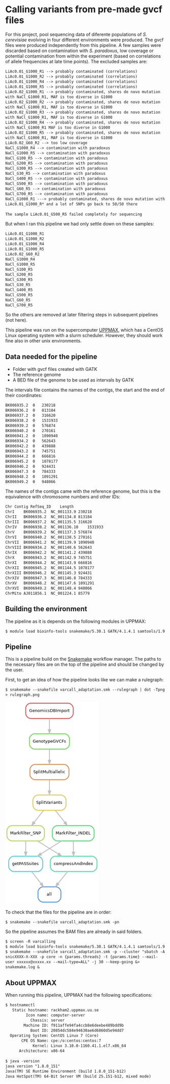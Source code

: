 # Calling variants from pre-made gvcf files

For this project, pool sequencing data of diferente populations of *S. cerevisiae* evolving in four different environments were produced. The gvcf files were produced independently from this pipeline. A few samples were discarded based on contamination with *S. paradoxus*, low coverage or potential contamination from within the experiment (based on correlations of allele frequencies at late time points). The excluded samples are:

	LiAc0.01_G1000_R1 --> probably contaminated (correlations)
	LiAc0.01_G1000_R2 --> probably contaminated (correlations)
	LiAc0.01_G1000_R4 --> probably contaminated (correlations)
	LiAc0.01_G1000_R5 --> probably contaminated (correlations)
	LiAc0.02_G1000_R1 --> probably contaminated, shares de novo mutation with NaCl_G1000_R1, MAF is too diverse in G1000
	LiAc0.02_G1000_R2 --> probably contaminated, shares de novo mutation with NaCl_G1000_R1, MAF is too diverse in G1000
	LiAc0.02_G1000_R3 --> probably contaminated, shares de novo mutation with NaCl_G1000_R1, MAF is too diverse in G1000
	LiAc0.02_G1000_R4 --> probably contaminated, shares de novo mutation with NaCl_G1000_R1 MAF is too diverse in G1000
	LiAc0.02_G1000_R5 --> probably contaminated, shares de novo mutation with NaCl_G1000_R1, MAF is too diverse in G1000
	LiAc0.02_G60_R2 --> too low coverage
	NaCl_G1000_R4 --> contamination with paradoxus
	NaCl_G1000_R5 --> contamination with paradoxus
	NaCl_G100_R5 --> contamination with paradoxus
	NaCl_G200_R5 --> contamination with paradoxus
	NaCl_G300_R5 --> contamination with paradoxus
	NaCl_G30_R5 --> contamination with paradoxus
	NaCl_G400_R5 --> contamination with paradoxus
	NaCl_G500_R5 --> contamination with paradoxus
	NaCl_G60_R5 --> contamination with paradoxus
	NaCl_G700_R5 --> contamination with paradoxus
	NaCl_G1000_R1 ---> probably contaminated, shares de novo mutation with LiAc0.01_G1000_R* and a lot of SNPs go back to 50/50 there

	The sample LiAc0.01_G500_R5 failed completely for sequencing

But when I ran this pipeline we had only settle down on these samples:

	LiAc0.01_G1000_R1
	LiAc0.01_G1000_R2
	LiAc0.01_G1000_R4
	LiAc0.01_G1000_R5
	LiAc0.02_G60_R2
	NaCl_G1000_R4
	NaCl_G1000_R5
	NaCl_G100_R5
	NaCl_G200_R5
	NaCl_G300_R5
	NaCl_G30_R5
	NaCl_G400_R5
	NaCl_G500_R5
	NaCl_G60_R5
	NaCl_G700_R5

So the others are removed at later filtering steps in subsequent pipelines (not here).


This pipeline was run on the supercomputer [UPPMAX](https://uppmax.uu.se/), which has a CentOS Linux operating system with a slurm scheduler. However, they should work fine also in other unix environments.

## Data needed for the pipeline

- Folder with gvcf files created with GATK
- The reference genome
- A BED file of the genome to be used as intervals by GATK

The intervals file contains the names of the contigs, the start and the end of their coordinates:

	BK006935.2	0	230218
	BK006936.2	0	813184
	BK006937.2	0	316620
	BK006938.2	0	1531933
	BK006939.2	0	576874
	BK006940.2	0	270161
	BK006941.2	0	1090940
	BK006934.2	0	562643
	BK006942.2	0	439888
	BK006943.2	0	745751
	BK006944.2	0	666816
	BK006945.2	0	1078177
	BK006946.2	0	924431
	BK006947.3	0	784333
	BK006948.2	0	1091291
	BK006949.2	0	948066

The names of the contigs came with the reference genome, but this is the equivalence with chromosome numbers and other IDs:

	Chr	Contig RefSeq_ID	Length
	ChrI	BK006935.2	NC_001133.9	230218
	ChrII	BK006936.2	NC_001134.8	813184
	ChrIII	BK006937.2	NC_001135.5	316620
	ChrIV	BK006938.2	NC_001136.10	1531933
	ChrV	BK006939.2	NC_001137.3	576874
	ChrVI	BK006940.2	NC_001138.5	270161
	ChrVII	BK006941.2	NC_001139.9	1090940
	ChrVIII	BK006934.2	NC_001140.6	562643
	ChrIX	BK006942.2	NC_001141.2	439888
	ChrX	BK006943.2	NC_001142.9	745751
	ChrXI	BK006944.2	NC_001143.9	666816
	ChrXII	BK006945.2	NC_001144.5	1078177
	ChrXIII	BK006946.2	NC_001145.3	924431
	ChrXIV	BK006947.3	NC_001146.8	784333
	ChrXV	BK006948.2	NC_001147.6	1091291
	ChrXVI	BK006949.2	NC_001148.4	948066
	ChrMito	AJ011856.1	NC_001224.1	85779


## Building the environment

The pipeline as it is depends on the following modules in UPPMAX:

	$ module load bioinfo-tools snakemake/5.30.1 GATK/4.1.4.1 samtools/1.9


## Pipeline

This is a pipeline build on the [Snakemake](https://snakemake.readthedocs.io/en/stable/) workflow manager. The paths to the necessary files are on the top of the pipeline and should be changed by the user.

First, to get an idea of how the pipeline looks like we can make a rulegraph:

    $ snakemake --snakefile varcall_adaptation.smk --rulegraph | dot -Tpng > rulegraph.png

![rulegraph](rulegraph.png "rulegraph")

To check that the files for the pipeline are in order:

	$ snakemake --snakefile varcall_adaptation.smk -pn

So the pipeline assumes the BAM files are already in said folders.


	$ screen -R varcalling
	$ module load bioinfo-tools snakemake/5.30.1 GATK/4.1.4.1 samtools/1.9
	$ snakemake --snakefile varcall_adaptation.smk -p --cluster "sbatch -A snicXXXX-X-XXX -p core -n {params.threads} -t {params.time} --mail-user xxxxxx@xxxxx.xx --mail-type=ALL" -j 30 --keep-going &> snakemake.log &


## About UPPMAX

When running this pipeline, UPPMAX had the following specifications:

	$ hostnamectl
	   Static hostname: rackham2.uppmax.uu.se
	         Icon name: computer-server
	           Chassis: server
	        Machine ID: f911affe94fa4ccb8e6deebe489bdd9b
	           Boot ID: 20854dc584e94630ae6d6860d5e94dd7
	  Operating System: CentOS Linux 7 (Core)
	       CPE OS Name: cpe:/o:centos:centos:7
	            Kernel: Linux 3.10.0-1160.41.1.el7.x86_64
	      Architecture: x86-64

	$ java -version
	java version "1.8.0_151"
	Java(TM) SE Runtime Environment (build 1.8.0_151-b12)
	Java HotSpot(TM) 64-Bit Server VM (build 25.151-b12, mixed mode)
